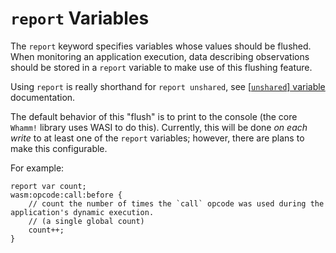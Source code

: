 # `report` Variables #

The `report` keyword specifies variables whose values should be flushed.
When monitoring an application execution, data describing observations should be stored in a `report` variable to make use of this flushing feature.

Using `report` is really shorthand for `report unshared`, see [[`unshared`] variable](./unshared_vars.md) documentation.

The default behavior of this "flush" is to print to the console (the core `Whamm!` library uses WASI to do this).
Currently, this will be done _on each write_ to at least one of the `report` variables; however, there are plans to make this configurable.

[//]: # (When using bytecode rewriting, this will be done _on each write_ to at least one of the `report` variables.)
[//]: # (When using an engine, this will be done _at the end of program execution_ with the final values of the variables.)

For example:
```
report var count;
wasm:opcode:call:before {
    // count the number of times the `call` opcode was used during the application's dynamic execution.
    // (a single global count)
    count++;
}
```
